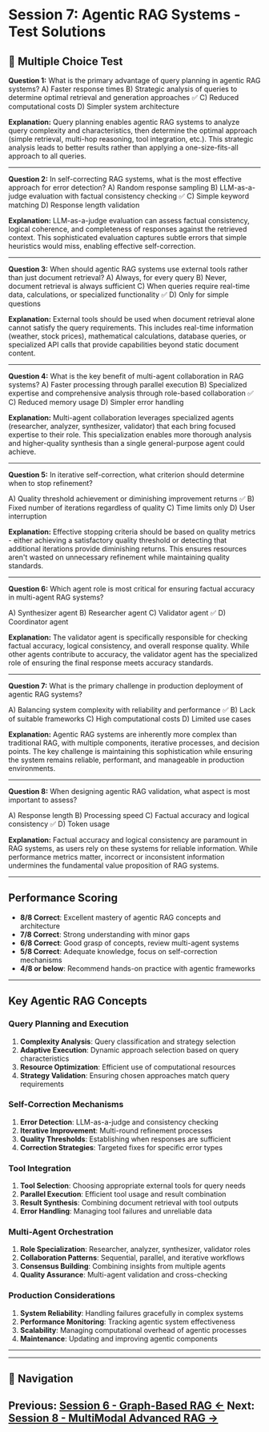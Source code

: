 # Session 7: Agentic RAG Systems - Test Solutions

## 📝 Multiple Choice Test

**Question 1:** What is the primary advantage of query planning in agentic RAG systems?
A) Faster response times
B) Strategic analysis of queries to determine optimal retrieval and generation approaches ✅
C) Reduced computational costs
D) Simpler system architecture

**Explanation:** Query planning enables agentic RAG systems to analyze query complexity and characteristics, then determine the optimal approach (simple retrieval, multi-hop reasoning, tool integration, etc.). This strategic analysis leads to better results rather than applying a one-size-fits-all approach to all queries.

---

**Question 2:** In self-correcting RAG systems, what is the most effective approach for error detection?
A) Random response sampling
B) LLM-as-a-judge evaluation with factual consistency checking ✅
C) Simple keyword matching
D) Response length validation

**Explanation:** LLM-as-a-judge evaluation can assess factual consistency, logical coherence, and completeness of responses against the retrieved context. This sophisticated evaluation captures subtle errors that simple heuristics would miss, enabling effective self-correction.

---

**Question 3:** When should agentic RAG systems use external tools rather than just document retrieval?
A) Always, for every query
B) Never, document retrieval is always sufficient
C) When queries require real-time data, calculations, or specialized functionality ✅
D) Only for simple questions

**Explanation:** External tools should be used when document retrieval alone cannot satisfy the query requirements. This includes real-time information (weather, stock prices), mathematical calculations, database queries, or specialized API calls that provide capabilities beyond static document content.

---

**Question 4:** What is the key benefit of multi-agent collaboration in RAG systems?
A) Faster processing through parallel execution
B) Specialized expertise and comprehensive analysis through role-based collaboration ✅
C) Reduced memory usage
D) Simpler error handling

**Explanation:** Multi-agent collaboration leverages specialized agents (researcher, analyzer, synthesizer, validator) that each bring focused expertise to their role. This specialization enables more thorough analysis and higher-quality synthesis than a single general-purpose agent could achieve.

---

**Question 5:** In iterative self-correction, what criterion should determine when to stop refinement?

A) Quality threshold achievement or diminishing improvement returns ✅
B) Fixed number of iterations regardless of quality
C) Time limits only
D) User interruption

**Explanation:** Effective stopping criteria should be based on quality metrics - either achieving a satisfactory quality threshold or detecting that additional iterations provide diminishing returns. This ensures resources aren't wasted on unnecessary refinement while maintaining quality standards.

---

**Question 6:** Which agent role is most critical for ensuring factual accuracy in multi-agent RAG systems?

A) Synthesizer agent
B) Researcher agent
C) Validator agent ✅
D) Coordinator agent

**Explanation:** The validator agent is specifically responsible for checking factual accuracy, logical consistency, and overall response quality. While other agents contribute to accuracy, the validator agent has the specialized role of ensuring the final response meets accuracy standards.

---

**Question 7:** What is the primary challenge in production deployment of agentic RAG systems?

A) Balancing system complexity with reliability and performance ✅
B) Lack of suitable frameworks
C) High computational costs
D) Limited use cases

**Explanation:** Agentic RAG systems are inherently more complex than traditional RAG, with multiple components, iterative processes, and decision points. The key challenge is maintaining this sophistication while ensuring the system remains reliable, performant, and manageable in production environments.

---

**Question 8:** When designing agentic RAG validation, what aspect is most important to assess?

A) Response length
B) Processing speed
C) Factual accuracy and logical consistency ✅
D) Token usage

**Explanation:** Factual accuracy and logical consistency are paramount in RAG systems, as users rely on these systems for reliable information. While performance metrics matter, incorrect or inconsistent information undermines the fundamental value proposition of RAG systems.

---

## Performance Scoring

- **8/8 Correct**: Excellent mastery of agentic RAG concepts and architecture
- **7/8 Correct**: Strong understanding with minor gaps
- **6/8 Correct**: Good grasp of concepts, review multi-agent systems
- **5/8 Correct**: Adequate knowledge, focus on self-correction mechanisms
- **4/8 or below**: Recommend hands-on practice with agentic frameworks

---

## Key Agentic RAG Concepts

### Query Planning and Execution

1. **Complexity Analysis**: Query classification and strategy selection
2. **Adaptive Execution**: Dynamic approach selection based on query characteristics
3. **Resource Optimization**: Efficient use of computational resources
4. **Strategy Validation**: Ensuring chosen approaches match query requirements

### Self-Correction Mechanisms

1. **Error Detection**: LLM-as-a-judge and consistency checking
2. **Iterative Improvement**: Multi-round refinement processes
3. **Quality Thresholds**: Establishing when responses are sufficient
4. **Correction Strategies**: Targeted fixes for specific error types

### Tool Integration

1. **Tool Selection**: Choosing appropriate external tools for query needs
2. **Parallel Execution**: Efficient tool usage and result combination
3. **Result Synthesis**: Combining document retrieval with tool outputs
4. **Error Handling**: Managing tool failures and unreliable data

### Multi-Agent Orchestration

1. **Role Specialization**: Researcher, analyzer, synthesizer, validator roles
2. **Collaboration Patterns**: Sequential, parallel, and iterative workflows
3. **Consensus Building**: Combining insights from multiple agents
4. **Quality Assurance**: Multi-agent validation and cross-checking

### Production Considerations

1. **System Reliability**: Handling failures gracefully in complex systems
2. **Performance Monitoring**: Tracking agentic system effectiveness
3. **Scalability**: Managing computational overhead of agentic processes
4. **Maintenance**: Updating and improving agentic components

---
---

## 🧭 Navigation

**Previous:** [Session 6 - Graph-Based RAG ←](Session6_Graph_Based_RAG.md)
**Next:** [Session 8 - MultiModal Advanced RAG →](Session8_MultiModal_Advanced_RAG.md)
---
